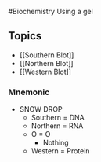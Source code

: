 #Biochemistry 
Using a gel
## Topics
* [[Southern Blot]]
* [[Northern Blot]]
* [[Western Blot]]
### Mnemonic
* SNOW DROP
	* Southern = DNA
	* Northern = RNA
	* O = O
		* Nothing
	* Western = Protein